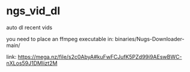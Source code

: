 # ngs_vid_dl
auto dl recent vids

you need to place an ffmpeg executable in:
binaries/Nugs-Downloader-main/

link:
https://mega.nz/file/s2c0AbyA#kuFwFCJufK5PZd99i9AEswBWC-nXLos59J1DMIizt2M

